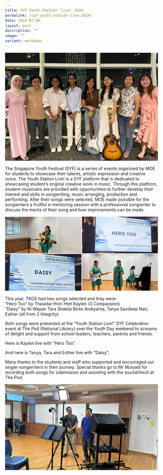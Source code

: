 ```yaml
---
title: SYF Youth Station 'Live' 2024
permalink: /syf-youth-station-live-2024/
date: 2024-07-08
layout: post
description: ""
image: ""
variant: markdown
---
```

<img src="/images/Sparkling_Moment/2024/YS_hero2.jpg">

<p>The Singapore Youth Festival (SYF) is a series of events organised by MOE for students to showcase their talents, artistic expression and creative voice. The Youth Station Live! is a SYF platform that is dedicated to showcasing student’s original creative work in music. Through this platform, student-musicians are provided with opportunities to further develop their interest and skills in songwriting, music arranging, production and performing. After their songs were selected, MOE made possible for the songwriters a fruitful e-mentoring session with a professional songwriter to discuss the merits of their song and how improvements can be made. </p>
<img src="/images/Sparkling_Moment/2024/YS_bts1.png">

<p>This year, TKGS had two songs selected and they were:<br>
“Hero Too” by Thawdar Hnin Htet Kaylen (3 Compassion)  <br>
“Daisy” by Ni Wayan Tara Shakila Binte Andiyanta, Tanya Sandeep Nair, Esther (all from 2 Integrity)<br></p>
<p>Both songs were presented at the “Youth Station Live!” SYF Celebration event at The Pod (National Library) over the Youth Day weekend to screams of delight and support from school leaders, teachers, parents and friends.</p>
<p>Here is Kaylen live with “Hero Too”.</p>

<p>And here is Tanya, Tara and Esther live with “Daisy”.</p>
<p>Many thanks to the students and staff who supported and encouraged our singer-songwriters in their journey. Special thanks go to Mr Mulyadi for recording both songs for submission and assisting with the soundcheck at The Pod.</p>
<img src="/images/Sparkling_Moment/2024/YS_bts2.jpg">
